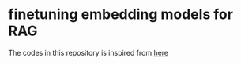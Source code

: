 # finetuning embedding models for RAG

The codes in this repository is inspired from [here](https://github.com/run-llama/finetune-embedding)
